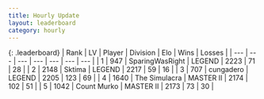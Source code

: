 ```yaml
---
title: Hourly Update
layout: leaderboard
category: hourly
---
```


{: .leaderboard}
| Rank | LV | Player | Division | Elo | Wins | Losses |
| --- | --- | --- | --- | --- | --- | --- |
| <span data-change="0">1</span> | 947 | <span title="ID: 402846">SparingWasRight</span> | LEGEND | <span data-change="0">2223</span> | <span data-change="0">71</span> | <span data-change="0">28</span> |
| <span data-change="0">2</span> | 2148 | <span title="ID: 353063">Sktima</span> | LEGEND | <span data-change="0">2217</span> | <span data-change="0">59</span> | <span data-change="0">16</span> |
| <span data-change="0">3</span> | 707 | <span title="ID: 54134">cungadero</span> | LEGEND | <span data-change="0">2205</span> | <span data-change="0">123</span> | <span data-change="0">69</span> |
| <span data-change="0">4</span> | 1640 | <span title="ID: 366840">The Simulacra</span> | MASTER II | <span data-change="0">2174</span> | <span data-change="0">102</span> | <span data-change="0">51</span> |
| <span data-change="0">5</span> | 1042 | <span title="ID: 498323">Count Murko</span> | MASTER II | <span data-change="0">2173</span> | <span data-change="0">73</span> | <span data-change="0">30</span> |